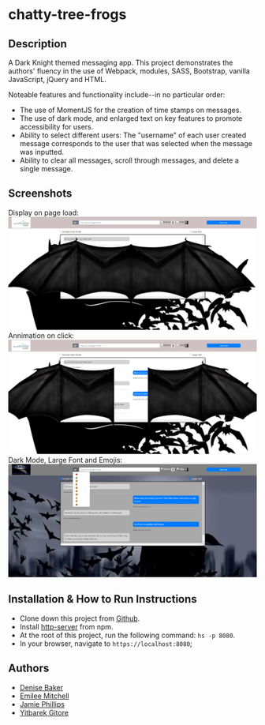 # chatty-tree-frogs

## Description
A Dark Knight themed messaging app. This project  demonstrates the authors' fluency in the use of Webpack, modules, SASS, Bootstrap, vanilla JavaScript, jQuery and HTML.

Noteable features and functionality include--in no particular order:
* The use of MomentJS for the creation of time stamps on messages.
* The use of dark mode, and enlarged text on key features to promote accessibility for users.
* Ability to select different users: The "username" of each user created message corresponds to the user that was selected when the message was inputted.
* Ability to clear all messages, scroll through messages, and delete a single message.  

## Screenshots
Display on page load:
![on load](https://raw.githubusercontent.com/nss-evening-cohort-10/chatty-group-project-tree-frogs/master/src/screenshots/Chatty%20-%20Load%20Screen.png)
Annimation on click:
![annimation on click](https://raw.githubusercontent.com/nss-evening-cohort-10/chatty-group-project-tree-frogs/master/src/screenshots/Chatty%20-%20Animation.png)
Dark Mode, Large Font and Emojis:
![dark mode, large font and emojis](https://raw.githubusercontent.com/nss-evening-cohort-10/chatty-group-project-tree-frogs/master/src/screenshots/Chatty%20-%20Dark%20Mode%20-Large%20Text%20-%20Emoji.png)

## Installation & How to Run Instructions
* Clone down this project from [Github](https://github.com/nss-evening-cohort-10/chatty-group-project-tree-frogs).
* Install [http-server](https://www.npmjs.com/package/http-server) from npm.
* At the root of this project, run the following command: `hs -p 8080`.
* In your browser, navigate to `https://localhost:8080`;

## Authors
* [Denise Baker](https://github.com/denzelb5)
* [Emilee Mitchell](https://github.com/emileea)
* [Jamie Phillips](https://github.com/phillipsja97)
* [Yitbarek Gitore](https://github.com/yitbarekgitore)